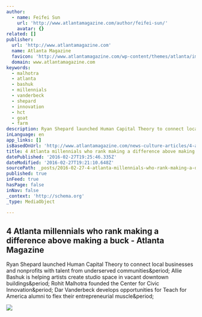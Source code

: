 ```yaml
---
author:
  - name: Feifei Sun
    url: 'http://www.atlantamagazine.com/author/feifei-sun/'
    avatar: {}
related: []
publisher:
  url: 'http://www.atlantamagazine.com'
  name: Atlanta Magazine
  favicon: 'http://www.atlantamagazine.com/wp-content/themes/atlanta/images/favicon.ico'
  domain: www.atlantamagazine.com
keywords:
  - malhotra
  - atlanta
  - bashuk
  - millennials
  - vanderbeck
  - shepard
  - innovation
  - hct
  - goat
  - farm
description: Ryan Shepard launched Human Capital Theory to connect local businesses and nonprofits with talent from underserved communities. Allie Bashuk is helping artists create studio space in vacant downtown buildings. Rohit Malhotra founded the Center for Civic Innovation. Dar Vanderbeck develops opportunities for Teach for America alumni to flex their entrepreneurial muscle.
inLanguage: en
app_links: []
isBasedOnUrl: 'http://www.atlantamagazine.com/news-culture-articles/4-atlanta-millennials-who-rank-making-a-difference-above-making-a-buck/'
title: 4 Atlanta millennials who rank making a difference above making a buck - Atlanta Magazine
datePublished: '2016-02-27T19:25:46.335Z'
dateModified: '2016-02-27T19:21:10.648Z'
sourcePath: _posts/2016-02-27-4-atlanta-millennials-who-rank-making-a-difference-above-mak.md
published: true
inFeed: true
hasPage: false
inNav: false
_context: 'http://schema.org'
_type: MediaObject

---
```

<article style=""><h1>4 Atlanta millennials who rank making a difference above making a buck - Atlanta Magazine</h1><p>Ryan Shepard launched Human Capital Theory to connect local businesses and nonprofits with talent from underserved communities&amp;period; Allie Bashuk is helping artists create studio space in vacant downtown buildings&amp;period; Rohit Malhotra founded the Center for Civic Innovation&amp;period; Dar Vanderbeck develops opportunities for Teach for America alumni to flex their entrepreneurial muscle&amp;period;</p><img src="http://www.atlantamagazine.com/wp-content/uploads/sites/12/2016/02/0216_millennials019_oneuseonly.jpg" /></article>